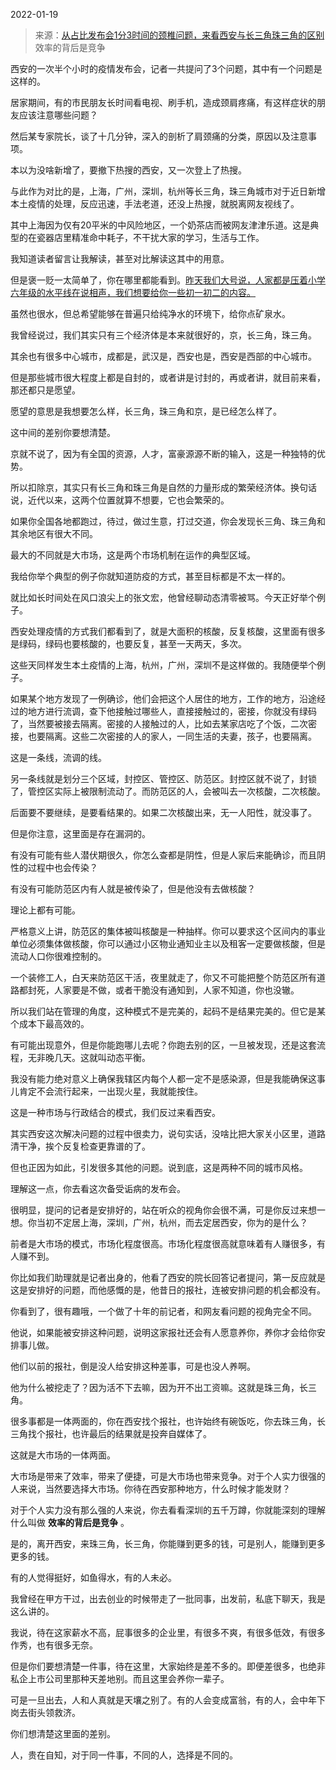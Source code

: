 2022-01-19

> 来源：[从占比发布会1分3时间的颈椎问题，来看西安与长三角珠三角的区别](http://mp.weixin.qq.com/s?__biz=MzU0MjYwNDU2Mw==&mid=2247503566&idx=1&sn=1745bfef9f263e8fcb744b4d6fb5738b&chksm=fb1aa2b2cc6d2ba48e70bc301b564cb7c077d21a6ada7a0eac7f0fcf9dca7592753091aa5e7b&scene=27#wechat_redirect)
> 效率的背后是竞争​

西安的一次半个小时的疫情发布会，记者一共提问了3个问题，其中有一个问题是这样的。  

  

居家期间，有的市民朋友长时间看电视、刷手机，造成颈肩疼痛，有这样症状的朋友应该注意哪些问题？

  

然后某专家院长，谈了十几分钟，深入的剖析了肩颈痛的分类，原因以及注意事项。

  

本以为没啥新增了，要撤下热搜的西安，又一次登上了热搜。  

  

与此作为对比的是，上海，广州，深圳，杭州等长三角，珠三角城市对于近日新增本土疫情的处理，反应迅速，手法老道，还没上热搜，就脱离网友视线了。  

  

其中上海因为仅有20平米的中风险地区，一个奶茶店而被网友津津乐道。这是典型的在瓷器店里精准命中耗子，不干扰大家的学习，生活与工作。  

  

我知道读者留言让我解读，甚至对比解读这其中的用意。  

  

但是褒一贬一太简单了，你在哪里都能看到。[昨天我们大号说，人家都是压着小学六年级的水平线在说相声，我们想要给你一些初一初二的内容。](http://mp.weixin.qq.com/s?__biz=MzU0MjYwNDU2Mw==&mid=2247503561&idx=1&sn=b0a0064ab0f3146ec8c13f4d6c917976&chksm=fb1aa2b5cc6d2ba387a58c87c6fda97584d31aaf88c6e718c4ced420e95a8ce64b27ab8741a3&scene=21#wechat_redirect)  

  

虽然也很水，但总希望能够在普遍只给纯净水的环境下，给你点矿泉水。  

  

我曾经说过，我们其实只有三个经济体是本来就很好的，京，长三角，珠三角。  

  

其余也有很多中心城市，成都是，武汉是，西安也是，西安是西部的中心城市。

  

但是那些城市很大程度上都是自封的，或者讲是讨封的，再或者讲，就目前来看，那还都只是愿望。  

  

愿望的意思是我想要怎么样，长三角，珠三角和京，是已经怎么样了。  

  

这中间的差别你要想清楚。

  

京就不说了，因为有全国的资源，人才，富豪源源不断的输入，这是一种独特的优势。  

  

所以扣除京，其实只有长三角和珠三角是自然的力量形成的繁荣经济体。换句话说，近代以来，这两个位置就算不想要，它也会繁荣的。

  

如果你全国各地都跑过，待过，做过生意，打过交道，你会发现长三角、珠三角和其余地区有很大不同。  

  

最大的不同就是大市场，这是两个市场机制在运作的典型区域。  

  

我给你举个典型的例子你就知道防疫的方式，甚至目标都是不太一样的。  

  

就比如长时间处在风口浪尖上的张文宏，他曾经聊动态清零被骂。今天正好举个例子。

  

西安处理疫情的方式我们都看到了，就是大面积的核酸，反复核酸，这里面有很多是绿码，绿码也要核酸的，也要反复，甚至一天两天，多次。  

  

这些天同样发生本土疫情的上海，杭州，广州，深圳不是这样做的。我随便举个例子。  

  

如果某个地方发现了一例确诊，他们会把这个人居住的地方，工作的地方，沿途经过的地方进行流调，查下他接触过哪些人，直接接触过的，密接，你就没有绿码了，当然要被接去隔离。密接的人接触过的人，比如去某家店吃了个饭，二次密接，也要隔离。这些二次密接的人的家人，一同生活的夫妻，孩子，也要隔离。  

  

这是一条线，流调的线。  

  

另一条线就是划分三个区域，封控区、管控区、防范区。封控区就不说了，封锁了，管控区实际上被限制流动了。而防范区的人，会被叫去一次核酸，二次核酸。

  

后面要不要继续，是要看结果的。如果二次核酸出来，无一人阳性，就没事了。  

  

但是你注意，这里面是存在漏洞的。  

  

有没有可能有些人潜伏期很久，你怎么查都是阴性，但是人家后来能确诊，而且阴性的过程中也会传染？  

  

有没有可能防范区内有人就是被传染了，但是他没有去做核酸？

  

理论上都有可能。

  

严格意义上讲，防范区的集体被叫核酸是一种抽样。你可以要求这个区间内的事业单位必须集体做核酸，你可以通过小区物业通知业主以及租客一定要做核酸，但是流动人口你很难控制的。  

  

一个装修工人，白天来防范区干活，夜里就走了，你又不可能把整个防范区所有道路都封死，人家要是不做，或者干脆没有通知到，人家不知道，你也没辙。  

  

所以我们站在管理的角度，这种模式不是完美的，起码不是结果完美的。但它是某个成本下最高效的。  

  

有可能出现意外，但是你能跑哪儿去呢？你跑去别的区，一旦被发现，还是这套流程，无非晚几天。这就叫动态平衡。

  

我没有能力绝对意义上确保我辖区内每个人都一定不是感染源，但是我能确保这事儿肯定不会流行起来，一出现火星，我就能按住。  

  

这是一种市场与行政结合的模式，我们反过来看西安。  

  

其实西安这次解决问题的过程中很卖力，说句实话，没啥比把大家关小区里，道路清干净，挨个反复检查更靠谱的了。

  

但也正因为如此，引发很多其他的问题。说到底，这是两种不同的城市风格。

  

理解这一点，你去看这次备受诟病的发布会。  

  

很明显，提问的记者是安排好的，站在听众的视角你会很不满，可是你反过来想一想。你当初不定居上海，深圳，广州，杭州，而去定居西安，你为的是什么？

  

前者是大市场的模式，市场化程度很高。市场化程度很高就意味着有人赚很多，有人赚不到。  

  

你比如我们助理就是记者出身的，他看了西安的院长回答记者提问，第一反应就是这是安排好的问题，而他感慨的是，他昔日的报社，连被安排问题的机会都没有。

  

你看到了，很有趣哦，一个做了十年的前记者，和网友看问题的视角完全不同。

  

他说，如果能被安排这种问题，说明这家报社还会有人愿意养你，养你才会给你安排事儿做。

  

他们以前的报社，倒是没人给安排这种差事，可是也没人养啊。

  

他为什么被挖走了？因为活不下去嘛，因为开不出工资嘛。这就是珠三角，长三角。  

  

很多事都是一体两面的，你在西安找个报社，也许始终有碗饭吃，你去珠三角，长三角找个报社，也许最后的结果就是投奔自媒体了。

  

这就是大市场的一体两面。

  

大市场是带来了效率，带来了便捷，可是大市场也带来竞争。对于个人实力很强的人来说，当然要选择大市场。你待在西安那种地方，什么时候才能发财？

  

对于个人实力没有那么强的人来说，你去看看深圳的五千万蹲，你就能深刻的理解什么叫做 **效率的背后是竞争** 。  

  

是的，离开西安，来珠三角，长三角，你能赚到更多的钱，可是别人，能赚到更多更多的钱。  

  

有的人觉得挺好，如鱼得水，有的人未必。  

  

我曾经在甲方干过，出去创业的时候带走了一批同事，出发前，私底下聊天，我是这么讲的。

  

我说，待在这家薪水不高，屁事很多的企业里，有很多不爽，有很多低效，有很多作秀，也有很多无奈。

  

但是你们要想清楚一件事，待在这里，大家始终是差不多的。即便差很多，也绝非私企上市公司里那种天差地别。而且这里会养你一辈子。  

  

可是一旦出去，人和人真就是天壤之别了。有的人会变成富翁，有的人，会中年下岗去街头领救济。

  

你们想清楚这里面的差别。

  

人，贵在自知，对于同一件事，不同的人，选择是不同的。

